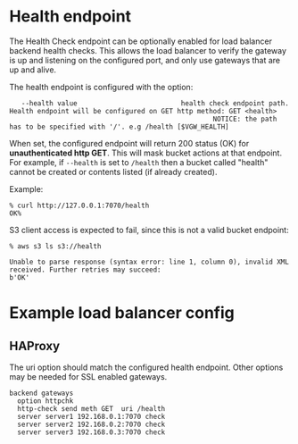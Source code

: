 # Health endpoint
The Health Check endpoint can be optionally enabled for load balancer backend health checks. This allows the load balancer to verify the gateway is up and listening on the configured port, and only use gateways that are up and alive.

The health endpoint is configured with the option:
```
   --health value                          health check endpoint path. Health endpoint will be configured on GET http method: GET <health>
                                                   NOTICE: the path has to be specified with '/'. e.g /health [$VGW_HEALTH]
```

When set, the configured endpoint will return 200 status (OK) for **unauthenticated http GET**. This will mask bucket actions at that endpoint. For example, if `--health` is set to `/health` then a bucket called "health" cannot be created or contents listed (if already created).

Example:
```
% curl http://127.0.0.1:7070/health
OK%                
```

S3 client access is expected to fail, since this is not a valid bucket endpoint:
```
% aws s3 ls s3://health

Unable to parse response (syntax error: line 1, column 0), invalid XML received. Further retries may succeed:
b'OK'
```

# Example load balancer config
## HAProxy
The uri option should match the configured health endpoint. Other options may be needed for SSL enabled gateways.
```
backend gateways
  option httpchk
  http-check send meth GET  uri /health
  server server1 192.168.0.1:7070 check
  server server2 192.168.0.2:7070 check
  server server3 192.168.0.3:7070 check
```